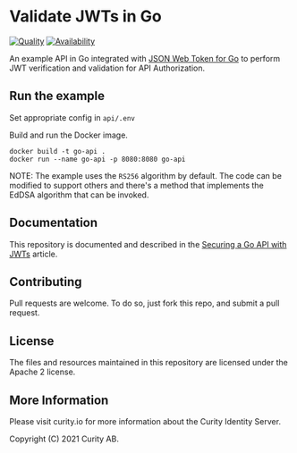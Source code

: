 Validate JWTs in Go
=============================================

[![Quality](https://img.shields.io/badge/quality-experiment-red)](https://curity.io/resources/code-examples/status/)
[![Availability](https://img.shields.io/badge/availability-source-blue)](https://curity.io/resources/code-examples/status/)

An example API in Go integrated with [JSON Web Token for Go](https://github.com/gbrlsnchs/jwt) to perform JWT verification and validation for API Authorization.

## Run the example

Set appropriate config in `api/.env`

Build and run the Docker image.

```shell
docker build -t go-api . 
docker run --name go-api -p 8080:8080 go-api
```

NOTE: The example uses the `RS256` algorithm by default. The code can be modified to support others and there's a method that implements the EdDSA algorithm that can be invoked.

## Documentation
This repository is documented and described in the [Securing a Go API with JWTs](https://curity.io/resources/learn/go-api/) article.

## Contributing

Pull requests are welcome. To do so, just fork this repo, and submit a pull request.

## License

The files and resources maintained in this repository are licensed under the Apache 2 license.

## More Information

Please visit curity.io for more information about the Curity Identity Server.

Copyright (C) 2021 Curity AB.
